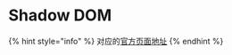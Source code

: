 # Shadow DOM

{% hint style="info" %}
对应的[官方页面地址](https://contributing.bitwarden.com/architecture/deep-dives/autofill/shadow-dom)
{% endhint %}
